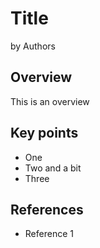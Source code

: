 # Title

by Authors

## Overview

This is an overview

## Key points

* One
* Two and a bit
* Three

## References

* Reference 1


